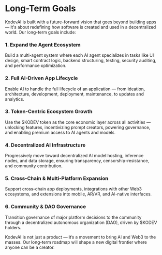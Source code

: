 # Long-Term Goals

KodevAI is built with a future-forward vision that goes beyond building apps — it's about redefining how software is created and used in a decentralized world. Our long-term goals include:

### 1. Expand the Agent Ecosystem

Build a multi-agent system where each AI agent specializes in tasks like UI design, smart contract logic, backend structuring, testing, security auditing, and performance optimization.

### 2. Full AI-Driven App Lifecycle

Enable AI to handle the full lifecycle of an application — from ideation, architecture, development, deployment, maintenance, to updates and analytics.

### 3. Token-Centric Ecosystem Growth

Use the \$KODEV token as the core economic layer across all activities — unlocking features, incentivizing prompt creators, powering governance, and enabling premium access to AI agents and models.

### 4. Decentralized AI Infrastructure

Progressively move toward decentralized AI model hosting, inference nodes, and data storage, ensuring transparency, censorship-resistance, and community contribution.

### 5. Cross-Chain & Multi-Platform Expansion

Support cross-chain app deployments, integrations with other Web3 ecosystems, and extensions into mobile, AR/VR, and AI-native interfaces.

### 6. Community & DAO Governance

Transition governance of major platform decisions to the community through a decentralized autonomous organization (DAO), driven by \$KODEV holders.

KodevAI is not just a product — it’s a movement to bring AI and Web3 to the masses. Our long-term roadmap will shape a new digital frontier where anyone can be a creator.
